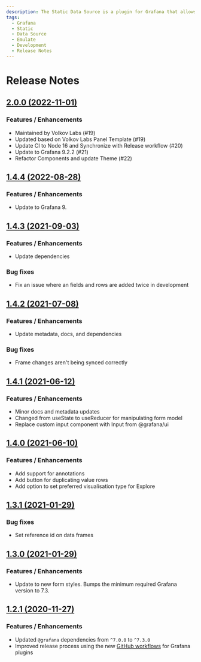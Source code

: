 ```yaml
---
description: The Static Data Source is a plugin for Grafana that allows to emulate your data to test and develop panels.
tags:
  - Grafana
  - Static
  - Data Source
  - Emulate
  - Development
  - Release Notes
---
```


# Release Notes

## [2.0.0 (2022-11-01)](https://github.com/VolkovLabs/volkovlabs-static-datasource/releases/tag/v2.0.0)

### Features / Enhancements

- Maintained by Volkov Labs (#19)
- Updated based on Volkov Labs Panel Template (#19)
- Update CI to Node 16 and Synchronize with Release workflow (#20)
- Update to Grafana 9.2.2 (#21)
- Refactor Components and update Theme (#22)

## [1.4.4 (2022-08-28)](https://github.com/VolkovLabs/volkovlabs-static-datasource/releases/tag/v1.4.4)

### Features / Enhancements

- Update to Grafana 9.

## [1.4.3 (2021-09-03)](https://github.com/VolkovLabs/volkovlabs-static-datasource/releases/tag/v1.4.3)

### Features / Enhancements

- Update dependencies

### Bug fixes

- Fix an issue where an fields and rows are added twice in development

## [1.4.2 (2021-07-08)](https://github.com/VolkovLabs/volkovlabs-static-datasource/releases/tag/v1.4.2)

### Features / Enhancements

- Update metadata, docs, and dependencies

### Bug fixes

- Frame changes aren't being synced correctly

## [1.4.1 (2021-06-12)](https://github.com/VolkovLabs/volkovlabs-static-datasource/releases/tag/v1.4.1)

### Features / Enhancements

- Minor docs and metadata updates
- Changed from useState to useReducer for manipulating form model
- Replace custom input component with Input from @grafana/ui

## [1.4.0 (2021-06-10)](https://github.com/VolkovLabs/volkovlabs-static-datasource/releases/tag/v1.4.0)

### Features / Enhancements

- Add support for annotations
- Add button for duplicating value rows
- Add option to set preferred visualisation type for Explore

## [1.3.1 (2021-01-29)](https://github.com/VolkovLabs/volkovlabs-static-datasource/releases/tag/v1.3.1)

### Bug fixes

- Set reference id on data frames

## [1.3.0 (2021-01-29)](https://github.com/VolkovLabs/volkovlabs-static-datasource/releases/tag/v1.3.0)

### Features / Enhancements

- Update to new form styles. Bumps the minimum required Grafana version to 7.3.

## [1.2.1 (2020-11-27)](https://github.com/VolkovLabs/volkovlabs-static-datasource/releases/tag/v1.2.1)

### Features / Enhancements

- Updated `@grafana` dependencies from `^7.0.0` to `^7.3.0`
- Improved release process using the new [GitHub workflows](https://github.com/grafana/plugin-workflows) for Grafana plugins